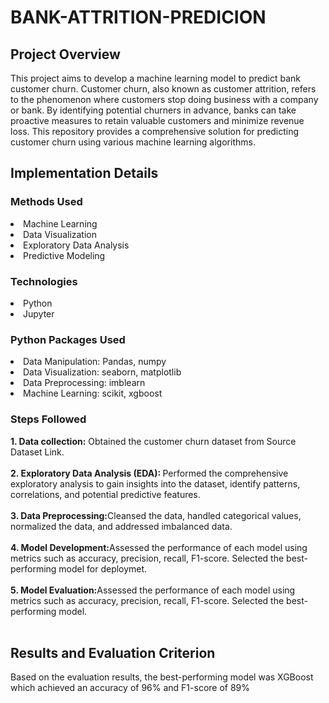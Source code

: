 # BANK-ATTRITION-PREDICION
## Project Overview
<p>This project aims to develop a machine learning model to predict bank customer churn. Customer churn, also known as customer attrition, refers to the phenomenon where customers stop doing business with a company or bank. By identifying potential churners in advance, banks can take proactive measures to retain valuable customers and minimize revenue loss. This repository provides a comprehensive solution for predicting customer churn using various machine learning algorithms.</p>

<h2> Implementation Details</h2>
<h3>Methods Used</h3>
<li>Machine Learning</li>
<li>Data Visualization</li>
<li>Exploratory Data Analysis</li>
<li>Predictive Modeling</li>
<h3>Technologies</h3>
<li>Python</li>
<li>Jupyter</li>
<h3>Python Packages Used</h3>
<li>Data Manipulation: Pandas, numpy</li>
<li>Data Visualization: seaborn, matplotlib</li>
<li>Data Preprocessing: imblearn</li>
<li>Machine Learning: scikit, xgboost</li>
<h3>Steps Followed</h3>
<strong>1. Data collection:</strong> Obtained the customer churn dataset from Source Dataset Link.<br><br>
<strong>2. Exploratory Data Analysis (EDA): </strong> Performed the comprehensive exploratory analysis to gain insights into the dataset, identify patterns, correlations, and potential predictive features.<br><br>
<strong>3. Data Preprocessing:</strong>Cleansed the data, handled categorical values, normalized the data, and addressed imbalanced data.<br><br>
<strong>4. Model Development:</strong>Assessed the performance of each model using metrics such as accuracy, precision, recall, F1-score. Selected the best-performing model for deploymet.<br><br>
<strong>5. Model Evaluation:</strong>Assessed the performance of each model using metrics such as accuracy, precision, recall, F1-score. Selected the best-performing model.<br><br>
<h2>Results and Evaluation Criterion</h2>
<p>Based on the evaluation results, the best-performing model was XGBoost which achieved an accuracy of 96% and F1-score of 89%</p>

